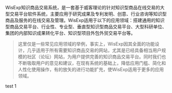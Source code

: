 WisExp知识商品交易系统，是一套基于威客理论的针对知识型商品在线交易的大型交易平台软件系统，主要应用于研究成果及专利发明、创意、行业咨询等知识型商品及服务的在线交易及管理。WisExp适用于以下的应用领域：搭建通用的知识型商品交易平台、行业性、专业型、垂直型知识型商品交易平台、大型科研单位、集团的内部知识成果转化平台、知识型项目外包外贸交易平台等。
> 这里仅是一些常见应用领域的举例，事实上，WisExp因其全面的功能设计，几乎适用于所有需要知识商品交易的网站，尤其是已经具备相当用户规模的社区（论坛）网站，为用户提供完善的知识商品交易平台。同时我们也不断吸取用户的意见和建议，在现有系统的基础上，降低应用门槛、简化和人性化使用操作，有的放矢的进行功能扩充，使WisExp适用于更多的应用领域。

test 1